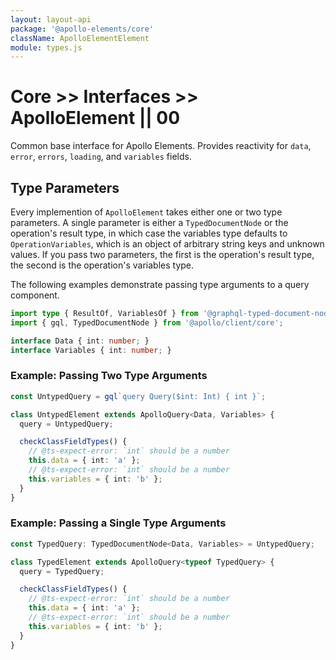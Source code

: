 ```yaml
---
layout: layout-api
package: '@apollo-elements/core'
className: ApolloElementElement
module: types.js
---
```

# Core >> Interfaces >> ApolloElement || 00

Common base interface for Apollo Elements. Provides reactivity for `data`, `error`, `errors`, `loading`, and `variables` fields.

## Type Parameters

Every implemention of `ApolloElement` takes either one or two type parameters. A single parameter is either a `TypedDocumentNode` or the operation's result type, in which case the variables type defaults to `OperationVariables`, which is an object of arbitrary string keys and unknown values. If you pass two parameters, the first is the operation's result type, the second is the operation's variables type.

The following examples demonstrate passing type arguments to a query component.

```ts
import type { ResultOf, VariablesOf } from '@graphql-typed-document-node/core';
import { gql, TypedDocumentNode } from '@apollo/client/core';

interface Data { int: number; }
interface Variables { int: number; }
```

### Example: Passing Two Type Arguments

```ts
const UntypedQuery = gql`query Query($int: Int) { int }`;

class UntypedElement extends ApolloQuery<Data, Variables> {
  query = UntypedQuery;

  checkClassFieldTypes() {
    // @ts-expect-error: `int` should be a number
    this.data = { int: 'a' };
    // @ts-expect-error: `int` should be a number
    this.variables = { int: 'b' };
  }
}
```

### Example: Passing a Single Type Arguments

```ts
const TypedQuery: TypedDocumentNode<Data, Variables> = UntypedQuery;

class TypedElement extends ApolloQuery<typeof TypedQuery> {
  query = TypedQuery;

  checkClassFieldTypes() {
    // @ts-expect-error: `int` should be a number
    this.data = { int: 'a' };
    // @ts-expect-error: `int` should be a number
    this.variables = { int: 'b' };
  }
}
```
